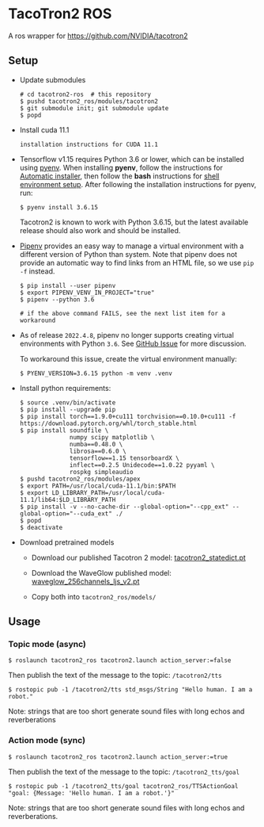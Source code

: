 # TacoTron2 ROS

A ros wrapper for https://github.com/NVIDIA/tacotron2

## Setup

- Update submodules

  ```console
  # cd tacotron2-ros  # this repository
  $ pushd tacotron2_ros/modules/tacotron2
  $ git submodule init; git submodule update
  $ popd
  ```

- Install cuda 11.1

  ```
  installation instructions for CUDA 11.1
  ```

- Tensorflow v1.15 requires Python 3.6 or lower, which can be installed using [pyenv](https://github.com/pyenv/pyenv).
  When installing **pyenv**, follow the instructions for [Automatic installer](https://github.com/pyenv/pyenv#automatic-installer), then follow the **bash** instructions for [shell environment setup](https://github.com/pyenv/pyenv#set-up-your-shell-environment-for-pyenv).
  After following the installation instructions for pyenv, run:

  ```console
  $ pyenv install 3.6.15
  ```

  Tacotron2 is known to work with Python 3.6.15, but the latest available release should also work and should be installed.

- [Pipenv](https://pipenv.pypa.io) provides an easy way to manage a virtual environment with a different version of Python than system.
  Note that pipenv does not provide an automatic way to find links from an HTML file, so we use `pip -f` instead.

  ```console
  $ pip install --user pipenv
  $ export PIPENV_VENV_IN_PROJECT="true"
  $ pipenv --python 3.6

  # if the above command FAILS, see the next list item for a workaround
  ```

- As of release `2022.4.8`, pipenv no longer supports creating virtual environments with Python `3.6`.
  See [GitHub Issue](https://github.com/pypa/pipenv/issues/5406) for more discussion.

  To workaround this issue, create the virtual environment manually:

  ```console
  $ PYENV_VERSION=3.6.15 python -m venv .venv
  ```

- Install python requirements:

  ```console
  $ source .venv/bin/activate
  $ pip install --upgrade pip
  $ pip install torch==1.9.0+cu111 torchvision==0.10.0+cu111 -f https://download.pytorch.org/whl/torch_stable.html
  $ pip install soundfile \
                numpy scipy matplotlib \
                numba==0.48.0 \
                librosa==0.6.0 \
                tensorflow==1.15 tensorboardX \
                inflect==0.2.5 Unidecode==1.0.22 pyyaml \
                rospkg simpleaudio
  $ pushd tacotron2_ros/modules/apex
  $ export PATH=/usr/local/cuda-11.1/bin:$PATH
  $ export LD_LIBRARY_PATH=/usr/local/cuda-11.1/lib64:$LD_LIBRARY_PATH
  $ pip install -v --no-cache-dir --global-option="--cpp_ext" --global-option="--cuda_ext" ./
  $ popd
  $ deactivate
  ```

- Download pretrained models

  - Download our published Tacotron 2 model: [tacotron2_statedict.pt](https://drive.google.com/file/d/1c5ZTuT7J08wLUoVZ2KkUs_VdZuJ86ZqA/view)

  - Download the WaveGlow published model: [waveglow_256channels_ljs_v2.pt](https://drive.google.com/file/d/1WsibBTsuRg_SF2Z6L6NFRTT-NjEy1oTx/view)

  - Copy both into `tacotron2_ros/models/`


## Usage

### Topic mode (async)

```console
$ roslaunch tacotron2_ros tacotron2.launch action_server:=false
```

Then publish the text of the message to the topic: `/tacotron2/tts`

```console
$ rostopic pub -1 /tacotron2/tts std_msgs/String "Hello human. I am a robot."
```

Note: strings that are too short generate sound files with long echos and reverberations


### Action mode (sync)

```console
$ roslaunch tacotron2_ros tacotron2.launch action_server:=true
```

Then publish the text of the message to the topic: `/tacotron2_tts/goal`

```console
$ rostopic pub -1 /tacotron2_tts/goal tacotron2_ros/TTSActionGoal "goal: {Message: 'Hello human. I am a robot.'}"
```

Note: strings that are too short generate sound files with long echos and reverberations.
